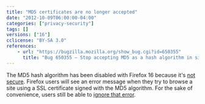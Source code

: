 ```yaml
---
title: "MD5 certificates are no longer accepted"
date: "2012-10-09T06:00:00-04:00"
categories: ["privacy-security"]
tags: []
versions: ["16"]
cclicense: "BY-SA 3.0"
references:
    - url: "https://bugzilla.mozilla.org/show_bug.cgi?id=650355"
      title: "Bug 650355 – Stop accepting MD5 as a hash algorithm in signatures (toggle security.enable_md5_signatures to false)"
---
```

The MD5 hash algorithm has been disabled with Firefox 16 because it's [not secure](https://developer.mozilla.org/en-US/docs/Web/Security/Weak_Signature_Algorithm). Firefox users will see an error message when they try to browse a site using a SSL certificate signed with the MD5 algorithm. For the sake of convenience, users still be able to [ignore that error](https://bugzilla.mozilla.org/show_bug.cgi?id=758314).
